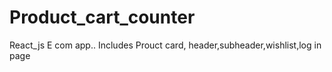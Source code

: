 # Product_cart_counter
React_js E com app..
Includes Prouct card, header,subheader,wishlist,log in page
